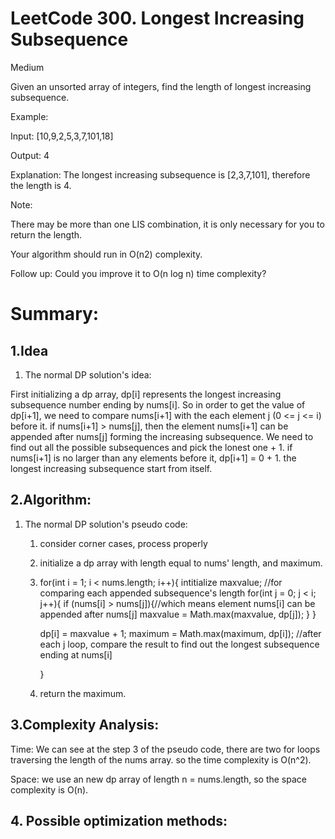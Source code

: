 # LeetCode 300. Longest Increasing Subsequence

Medium


Given an unsorted array of integers, find the length of longest increasing subsequence.

Example:

Input: [10,9,2,5,3,7,101,18]

Output: 4 

Explanation: The longest increasing subsequence is [2,3,7,101], therefore the length is 4. 

Note:

There may be more than one LIS combination, it is only necessary for you to return the length.

Your algorithm should run in O(n2) complexity.

Follow up: Could you improve it to O(n log n) time complexity?

# Summary:

## 1.Idea

1. The normal DP solution's idea:

First initializing a dp array, dp[i] represents the longest increasing subsequence number ending by nums[i].
So in order to get the value of dp[i+1], we need to compare nums[i+1] with the each element j (0 <= j <= i) before it. 
if nums[i+1] > nums[j], then the element nums[i+1] can be appended after nums[j] forming the increasing subsequence.
We need to find out all the possible subsequences and pick the lonest one + 1.
if nums[i+1] is no larger than any elements before it, dp[i+1] = 0 + 1. the longest increasing subsequence start from itself. 


## 2.Algorithm:

1. The normal DP solution's pseudo code:

   1. consider corner cases, process properly
   
   2. initialize a dp array with length equal to nums' length, and maximum.
   
   3. for(int i = 1; i < nums.length; i++){
        intitialize maxvalue; //for comparing each appended subsequence's length
        for(int j = 0; j < i; j++){
           if (nums[i] > nums[j]){//which means element nums[i] can be appended after nums[j]
                maxvalue = Math.max(maxvalue, dp[j]);
            }
         }
         
         dp[i] = maxvalue + 1;
         maximum = Math.max(maximum, dp[i]); //after each j loop, compare the result to find out the longest subsequence ending at nums[i] 
            
      }
      
    4. return the maximum.
   
## 3.Complexity Analysis:
 Time:
 We can see at the step 3 of the pseudo code, there are two for loops traversing the length of the nums array.
  so the time complexity is O(n^2).
  
 Space:
 we use an new dp array of length n = nums.length, so the space complexity is O(n).
 
 
 ## 4. Possible optimization methods:
 
 

